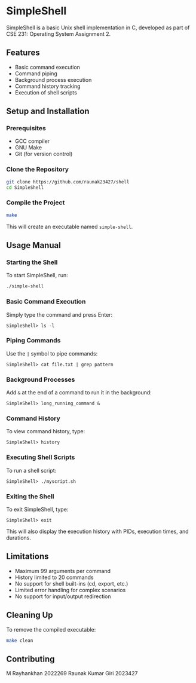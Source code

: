 # SimpleShell

SimpleShell is a basic Unix shell implementation in C, developed as part of CSE 231: Operating System Assignment 2.

## Features

- Basic command execution
- Command piping
- Background process execution
- Command history tracking
- Execution of shell scripts

## Setup and Installation

### Prerequisites
- GCC compiler
- GNU Make
- Git (for version control)

### Clone the Repository
```bash
git clone https://github.com/raunak23427/shell
cd SimpleShell
```

### Compile the Project
```bash
make
```
This will create an executable named `simple-shell`.

## Usage Manual

### Starting the Shell
To start SimpleShell, run:
```bash
./simple-shell
```

### Basic Command Execution
Simply type the command and press Enter:
```
SimpleShell> ls -l
```

### Piping Commands
Use the `|` symbol to pipe commands:
```
SimpleShell> cat file.txt | grep pattern
```

### Background Processes
Add `&` at the end of a command to run it in the background:
```
SimpleShell> long_running_command &
```

### Command History
To view command history, type:
```
SimpleShell> history
```

### Executing Shell Scripts
To run a shell script:
```
SimpleShell> ./myscript.sh
```

### Exiting the Shell
To exit SimpleShell, type:
```
SimpleShell> exit
```
This will also display the execution history with PIDs, execution times, and durations.

## Limitations
- Maximum 99 arguments per command
- History limited to 20 commands
- No support for shell built-ins (cd, export, etc.)
- Limited error handling for complex scenarios
- No support for input/output redirection

## Cleaning Up
To remove the compiled executable:
```bash
make clean
```

## Contributing
M Rayhankhan 2022269 	Raunak Kumar Giri 2023427
